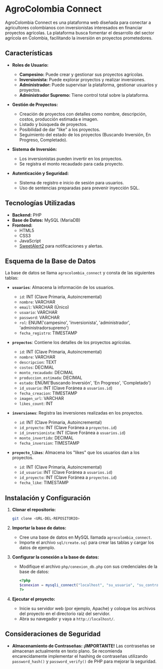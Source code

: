 # AgroColombia Connect

AgroColombia Connect es una plataforma web diseñada para conectar a agricultores colombianos con inversionistas interesados en financiar proyectos agrícolas. La plataforma busca fomentar el desarrollo del sector agrícola en Colombia, facilitando la inversión en proyectos prometedores.

## Características

- **Roles de Usuario:**
    - **Campesino:** Puede crear y gestionar sus proyectos agrícolas.
    - **Inversionista:** Puede explorar proyectos y realizar inversiones.
    - **Administrador:** Puede supervisar la plataforma, gestionar usuarios y proyectos.
    - **Administrador Supremo:** Tiene control total sobre la plataforma.

- **Gestión de Proyectos:**
    - Creación de proyectos con detalles como nombre, descripción, costos, producción estimada e imagen.
    - Listado y búsqueda de proyectos.
    - Posibilidad de dar "like" a los proyectos.
    - Seguimiento del estado de los proyectos (Buscando Inversión, En Progreso, Completado).

- **Sistema de Inversión:**
    - Los inversionistas pueden invertir en los proyectos.
    - Se registra el monto recaudado para cada proyecto.

- **Autenticación y Seguridad:**
    - Sistema de registro e inicio de sesión para usuarios.
    - Uso de sentencias preparadas para prevenir inyección SQL.

## Tecnologías Utilizadas

- **Backend:** PHP
- **Base de Datos:** MySQL (MariaDB)
- **Frontend:**
    - HTML5
    - CSS3
    - JavaScript
    - [SweetAlert2](https://sweetalert2.github.io/) para notificaciones y alertas.

## Esquema de la Base de Datos

La base de datos se llama `agrocolombia_connect` y consta de las siguientes tablas:

- **`usuarios`**: Almacena la información de los usuarios.
    - `id`: INT (Clave Primaria, Autoincremental)
    - `nombre`: VARCHAR
    - `email`: VARCHAR (Único)
    - `usuario`: VARCHAR
    - `password`: VARCHAR
    - `rol`: ENUM('campesino', 'inversionista', 'administrador', 'administradorsupremo')
    - `fecha_registro`: TIMESTAMP

- **`proyectos`**: Contiene los detalles de los proyectos agrícolas.
    - `id`: INT (Clave Primaria, Autoincremental)
    - `nombre`: VARCHAR
    - `descripcion`: TEXT
    - `costos`: DECIMAL
    - `monto_recaudado`: DECIMAL
    - `produccion_estimada`: DECIMAL
    - `estado`: ENUM('Buscando Inversión', 'En Progreso', 'Completado')
    - `id_usuario`: INT (Clave Foránea a `usuarios.id`)
    - `fecha_creacion`: TIMESTAMP
    - `imagen_url`: VARCHAR
    - `likes_count`: INT

- **`inversiones`**: Registra las inversiones realizadas en los proyectos.
    - `id`: INT (Clave Primaria, Autoincremental)
    - `id_proyecto`: INT (Clave Foránea a `proyectos.id`)
    - `id_inversionista`: INT (Clave Foránea a `usuarios.id`)
    - `monto_invertido`: DECIMAL
    - `fecha_inversion`: TIMESTAMP

- **`proyecto_likes`**: Almacena los "likes" que los usuarios dan a los proyectos.
    - `id`: INT (Clave Primaria, Autoincremental)
    - `id_usuario`: INT (Clave Foránea a `usuarios.id`)
    - `id_proyecto`: INT (Clave Foránea a `proyectos.id`)
    - `fecha_like`: TIMESTAMP

## Instalación y Configuración

1.  **Clonar el repositorio:**
    ```bash
    git clone <URL-DEL-REPOSITORIO>
    ```
2.  **Importar la base de datos:**
    - Cree una base de datos en MySQL llamada `agrocolombia_connect`.
    - Importe el archivo `sql/create.sql` para crear las tablas y cargar los datos de ejemplo.

3.  **Configurar la conexión a la base de datos:**
    - Modifique el archivo `php/conexion_db.php` con sus credenciales de la base de datos:
      ```php
      <?php
      $conexion = mysqli_connect("localhost", "su_usuario", "su_contraseña", "agrocolombia_connect");
      ?>
      ```

4.  **Ejecutar el proyecto:**
    - Inicie su servidor web (por ejemplo, Apache) y coloque los archivos del proyecto en el directorio raíz del servidor.
    - Abra su navegador y vaya a `http://localhost/`.

## Consideraciones de Seguridad

- **Almacenamiento de Contraseñas:** **¡IMPORTANTE!** Las contraseñas se almacenan actualmente en texto plano. Se recomienda encarecidamente implementar el hashing de contraseñas utilizando `password_hash()` y `password_verify()` de PHP para mejorar la seguridad.
